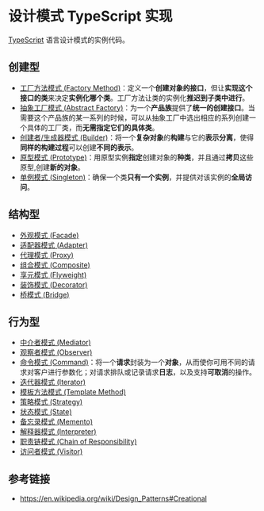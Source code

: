 # 设计模式 TypeScript 实现

[TypeScript](https://www.typescriptlang.org/) 语言设计模式的实例代码。

## 创建型

- [工厂方法模式 (Factory Method)](./src/factory-method/index.ts)：定义一个**创建对象的接口**，但让**实现这个接口的类**来决定**实例化哪个类**。工厂方法让类的实例化**推迟到子类中进行**。
- [抽象工厂模式 (Abstract Factory)](./src/abstract-factory/index.ts)：为一个**产品族**提供了**统一的创建接口**。当需要这个产品族的某一系列的时候，可以从抽象工厂中选出相应的系列创建一个具体的工厂类，而**无需指定它们的具体类**。
- [创建者/生成器模式 (Builder)](./src/builder/index.ts)：将一个**复杂对象**的**构建**与它的**表示分离**，使得**同样的构建过程**可以创建**不同的表示**。
- [原型模式 (Prototype)](./src/prototype/index.ts)：用原型实例**指定**创建对象的**种类**，并且通过**拷贝**这些原型,创建**新的对象**。
- [单例模式 (Singleton)](./src/singleton/singleton.ts)：确保一个类**只有一个实例**，并提供对该实例的**全局访问**。

## 结构型

- [外观模式 (Facade)]()
- [适配器模式 (Adapter)]()
- [代理模式 (Proxy)]()
- [组合模式 (Composite)]()
- [享元模式 (Flyweight)]()
- [装饰模式 (Decorator)]()
- [桥模式 (Bridge)]()

## 行为型

- [中介者模式 (Mediator)]()
- [观察者模式 (Observer)]()
- [命令模式 (Command)](./src/command/index.ts)：将一个**请求**封装为一个**对象**，从而使你可用不同的请求对客户进行参数化；对请求排队或记录请求**日志**，以及支持**可取消**的操作。
- [迭代器模式 (Iterator)]()
- [模板方法模式 (Template Method)]()
- [策略模式 (Strategy)]()
- [状态模式 (State)]()
- [备忘录模式 (Memento)]()
- [解释器模式 (Interpreter)]()
- [职责链模式 (Chain of Responsibility)]()
- [访问者模式 (Visitor)]()

## 参考链接

- <https://en.wikipedia.org/wiki/Design_Patterns#Creational>
